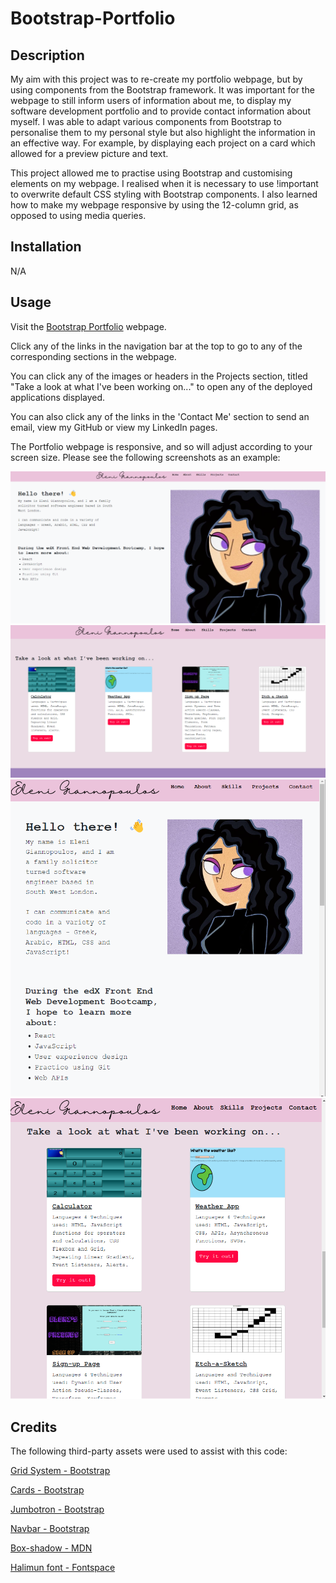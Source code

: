 # Bootstrap-Portfolio

## Description

My aim with this project was to re-create my portfolio webpage, but by using components from the Bootstrap framework. It was important for the webpage to still inform users of information about me, to display my software development portfolio and to provide contact information about myself. I was able to adapt various components from Bootstrap to personalise them to my personal style but also highlight the information in an effective way. For example, by displaying each project on a card which allowed for a preview picture and text.

This project allowed me to practise using Bootstrap and customising elements on my webpage. I realised when it is necessary to use !important to overwrite default CSS styling with Bootstrap components. I also learned how to make my webpage responsive by using the 12-column grid, as opposed to using media queries. 


## Installation

N/A

## Usage

Visit the [Bootstrap Portfolio](https://elenimg.github.io/Bootstrap-Portfolio/) webpage.

Click any of the links in the navigation bar at the top to go to any of the corresponding sections in the webpage. 

You can click any of the images or headers in the Projects section, titled "Take a look at what I've been working on..." to open any of the deployed applications displayed.

You can also click any of the links in the 'Contact Me' section to send an email, view my GitHub or view my LinkedIn pages.

The Portfolio webpage is responsive, and so will adjust according to your screen size. Please see the following screenshots as an example:

![Laptop-screen-size-picture-1](./images/bp-max-size-1.png)
![Laptop-screen-size-picture-1](./images/bp-max-size-2.png)
![Mobile-screen-size-picture-1](./images/bp-min-size-1.png)
![Mobile-screen-size-picture-1](./images/bp-min-size-2.png)


## Credits

The following third-party assets were used to assist with this code:

[Grid System - Bootstrap](https://getbootstrap.com/docs/4.0/layout/grid/)

[Cards - Bootstrap](https://getbootstrap.com/docs/4.0/components/card/)

[Jumbotron - Bootstrap](https://getbootstrap.com/docs/4.0/components/jumbotron/)

[Navbar - Bootstrap](https://getbootstrap.com/docs/4.0/components/navbar/)

[Box-shadow - MDN](https://developer.mozilla.org/en-US/docs/Web/CSS/box-shadow)

[Halimun font - Fontspace](https://www.fontspace.com/halimun-font-f30001)